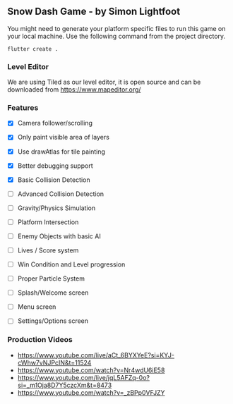 ## Snow Dash Game - by Simon Lightfoot

You might need to generate your platform specific files to run
this game on your local machine. Use the following command
from the project directory.

`flutter create .`

### Level Editor

We are using Tiled as our level editor, it is open source and 
can be downloaded from https://www.mapeditor.org/

### Features

- [x] Camera follower/scrolling
- [x] Only paint visible area of layers
- [x] Use drawAtlas for tile painting
- [x] Better debugging support
- [x] Basic Collision Detection
- [ ] Advanced Collision Detection
- [ ] Gravity/Physics Simulation
- [ ] Platform Intersection
- [ ] Enemy Objects with basic AI
- [ ] Lives / Score system
- [ ] Win Condition and Level progression
- [ ] Proper Particle System
- [ ] Splash/Welcome screen
- [ ] Menu screen
- [ ] Settings/Options screen


### Production Videos

* https://www.youtube.com/live/aCt_6BYXYeE?si=KYJ-cWhw7vNJPcIN&t=11524
* https://www.youtube.com/watch?v=Nr4wdU6iE58
* https://www.youtube.com/live/jqL5AFZq-0o?si=_m1Oja8D7Y5czcXm&t=8473
* https://www.youtube.com/watch?v=_zBPp0VFJZY

